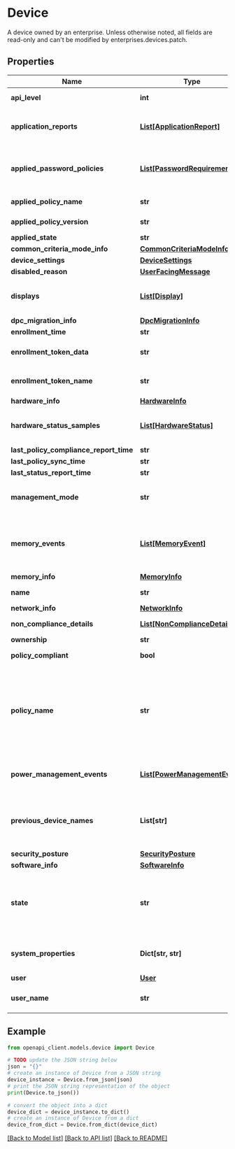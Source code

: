 # Device

A device owned by an enterprise. Unless otherwise noted, all fields are read-only and can't be modified by enterprises.devices.patch.

## Properties

Name | Type | Description | Notes
------------ | ------------- | ------------- | -------------
**api_level** | **int** | The API level of the Android platform version running on the device. | [optional] 
**application_reports** | [**List[ApplicationReport]**](ApplicationReport.md) | Reports for apps installed on the device. This information is only available when application_reports_enabled is true in the device&#39;s policy. | [optional] 
**applied_password_policies** | [**List[PasswordRequirements]**](PasswordRequirements.md) | The password requirements currently applied to the device. The applied requirements may be slightly different from those specified in passwordPolicies in some cases. fieldPath is set based on passwordPolicies. | [optional] 
**applied_policy_name** | **str** | The name of the policy currently applied to the device. | [optional] 
**applied_policy_version** | **str** | The version of the policy currently applied to the device. | [optional] 
**applied_state** | **str** | The state currently applied to the device. | [optional] 
**common_criteria_mode_info** | [**CommonCriteriaModeInfo**](CommonCriteriaModeInfo.md) |  | [optional] 
**device_settings** | [**DeviceSettings**](DeviceSettings.md) |  | [optional] 
**disabled_reason** | [**UserFacingMessage**](UserFacingMessage.md) |  | [optional] 
**displays** | [**List[Display]**](Display.md) | Detailed information about displays on the device. This information is only available if displayInfoEnabled is true in the device&#39;s policy. | [optional] 
**dpc_migration_info** | [**DpcMigrationInfo**](DpcMigrationInfo.md) |  | [optional] 
**enrollment_time** | **str** | The time of device enrollment. | [optional] 
**enrollment_token_data** | **str** | If the device was enrolled with an enrollment token with additional data provided, this field contains that data. | [optional] 
**enrollment_token_name** | **str** | If the device was enrolled with an enrollment token, this field contains the name of the token. | [optional] 
**hardware_info** | [**HardwareInfo**](HardwareInfo.md) |  | [optional] 
**hardware_status_samples** | [**List[HardwareStatus]**](HardwareStatus.md) | Hardware status samples in chronological order. This information is only available if hardwareStatusEnabled is true in the device&#39;s policy. | [optional] 
**last_policy_compliance_report_time** | **str** | Deprecated. | [optional] 
**last_policy_sync_time** | **str** | The last time the device fetched its policy. | [optional] 
**last_status_report_time** | **str** | The last time the device sent a status report. | [optional] 
**management_mode** | **str** | The type of management mode Android Device Policy takes on the device. This influences which policy settings are supported. | [optional] 
**memory_events** | [**List[MemoryEvent]**](MemoryEvent.md) | Events related to memory and storage measurements in chronological order. This information is only available if memoryInfoEnabled is true in the device&#39;s policy.Events are retained for a certain period of time and old events are deleted. | [optional] 
**memory_info** | [**MemoryInfo**](MemoryInfo.md) |  | [optional] 
**name** | **str** | The name of the device in the form enterprises/{enterpriseId}/devices/{deviceId}. | [optional] 
**network_info** | [**NetworkInfo**](NetworkInfo.md) |  | [optional] 
**non_compliance_details** | [**List[NonComplianceDetail]**](NonComplianceDetail.md) | Details about policy settings that the device is not compliant with. | [optional] 
**ownership** | **str** | Ownership of the managed device. | [optional] 
**policy_compliant** | **bool** | Whether the device is compliant with its policy. | [optional] 
**policy_name** | **str** | The name of the policy applied to the device, in the form enterprises/{enterpriseId}/policies/{policyId}. If not specified, the policy_name for the device&#39;s user is applied. This field can be modified by a patch request. You can specify only the policyId when calling enterprises.devices.patch, as long as the policyId doesn’t contain any slashes. The rest of the policy name is inferred. | [optional] 
**power_management_events** | [**List[PowerManagementEvent]**](PowerManagementEvent.md) | Power management events on the device in chronological order. This information is only available if powerManagementEventsEnabled is true in the device&#39;s policy. | [optional] 
**previous_device_names** | **List[str]** | If the same physical device has been enrolled multiple times, this field contains its previous device names. The serial number is used as the unique identifier to determine if the same physical device has enrolled previously. The names are in chronological order. | [optional] 
**security_posture** | [**SecurityPosture**](SecurityPosture.md) |  | [optional] 
**software_info** | [**SoftwareInfo**](SoftwareInfo.md) |  | [optional] 
**state** | **str** | The state to be applied to the device. This field can be modified by a patch request. Note that when calling enterprises.devices.patch, ACTIVE and DISABLED are the only allowable values. To enter the device into a DELETED state, call enterprises.devices.delete. | [optional] 
**system_properties** | **Dict[str, str]** | Map of selected system properties name and value related to the device. This information is only available if systemPropertiesEnabled is true in the device&#39;s policy. | [optional] 
**user** | [**User**](User.md) |  | [optional] 
**user_name** | **str** | The resource name of the user that owns this device in the form enterprises/{enterpriseId}/users/{userId}. | [optional] 

## Example

```python
from openapi_client.models.device import Device

# TODO update the JSON string below
json = "{}"
# create an instance of Device from a JSON string
device_instance = Device.from_json(json)
# print the JSON string representation of the object
print(Device.to_json())

# convert the object into a dict
device_dict = device_instance.to_dict()
# create an instance of Device from a dict
device_from_dict = Device.from_dict(device_dict)
```
[[Back to Model list]](../README.md#documentation-for-models) [[Back to API list]](../README.md#documentation-for-api-endpoints) [[Back to README]](../README.md)


